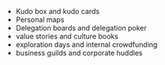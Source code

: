- Kudo box and kudo cards
- Personal maps
- Delegation boards and delegation poker
- value stories and culture books
- exploration days and internal crowdfunding
- business guilds and corporate huddles